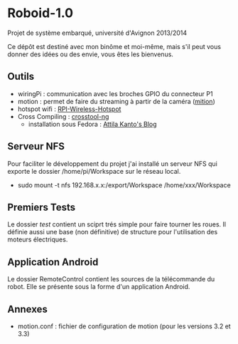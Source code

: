 Roboid-1.0
==========

Projet de système embarqué, université d'Avignon 2013/2014

Ce dépôt est destiné avec mon binôme et moi-même, mais s'il peut vous
donner des idées ou des envie, vous êtes les bienvenus.

Outils
------

 * wiringPi     : communication avec les broches GPIO du connecteur P1
 * motion       : permet de faire du streaming à partir de la caméra
   ([mition](http://www.lavrsen.dk/foswiki/bin/view/Motion/WebHome))
 * hotspot wifi :
   [RPI-Wireless-Hotspot](https://github.com/harryallerston/RPI-Wireless-Hotspot)
 * Cross Compiling : [crosstool-ng](http://crosstool-ng.org/)
   * installation sous Fedora : [Attila Kanto's Blog](https://akanto.wordpress.com/2012/10/02/cross-compiling-kernel-for-raspberry-pi-on-fedora-17-part-2/)

Serveur NFS
-----------

Pour faciliter le développement du projet j'ai installé un serveur NFS qui
exporte le dossier /home/pi/Workspace sur le réseau local.
 * sudo mount -t nfs 192.168.x.x:/export/Workspace /home/xxx/Workspace

Premiers Tests
--------------

Le dossier *test* contient un sciprt trés simple pour faire tourner les roues.
Il définie aussi une base (non définitive) de structure pour l'utilisation
des moteurs électriques.

Application Android
-------------------

Le dossier RemoteControl contient les sources de la télécommande du robot.
Elle se présente sous la forme d'un application Android.

Annexes
-------

 * motion.conf : fichier de configuration de motion (pour les versions 3.2 et 3.3)
